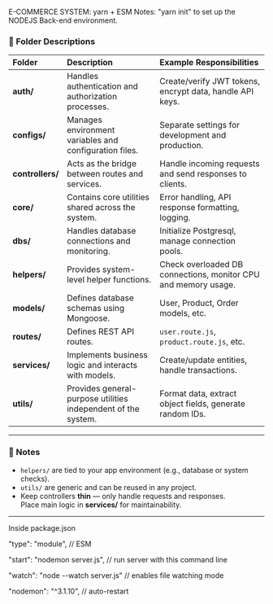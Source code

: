 E-COMMERCE SYSTEM: yarn + ESM
Notes: "yarn init" to set up the NODEJS Back-end environment.


### 🧩 Folder Descriptions

| Folder | Description | Example Responsibilities |
|:--------|:-------------|:--------------------------|
| **auth/** | Handles authentication and authorization processes. | Create/verify JWT tokens, encrypt data, handle API keys. |
| **configs/** | Manages environment variables and configuration files. | Separate settings for development and production. |
| **controllers/** | Acts as the bridge between routes and services. | Handle incoming requests and send responses to clients. |
| **core/** | Contains core utilities shared across the system. | Error handling, API response formatting, logging. |
| **dbs/** | Handles database connections and monitoring. | Initialize Postgresql, manage connection pools. |
| **helpers/** | Provides system-level helper functions. | Check overloaded DB connections, monitor CPU and memory usage. |
| **models/** | Defines database schemas using Mongoose. | User, Product, Order models, etc. |
| **routes/** | Defines REST API routes. | `user.route.js`, `product.route.js`, etc. |
| **services/** | Implements business logic and interacts with models. | Create/update entities, handle transactions. |
| **utils/** | Provides general-purpose utilities independent of the system. | Format data, extract object fields, generate random IDs. |

---

### 🧠 Notes

- `helpers/` are tied to your app environment (e.g., database or system checks).  
- `utils/` are generic and can be reused in any project.  
- Keep controllers **thin** — only handle requests and responses.  
  Place main logic in **services/** for maintainability.

---
Inside package.json

  "type": "module", // ESM

  "start": "nodemon server.js", // run server with this command line

  "watch": "node --watch server.js" // enables file watching mode

  "nodemon": "^3.1.10", // auto-restart


